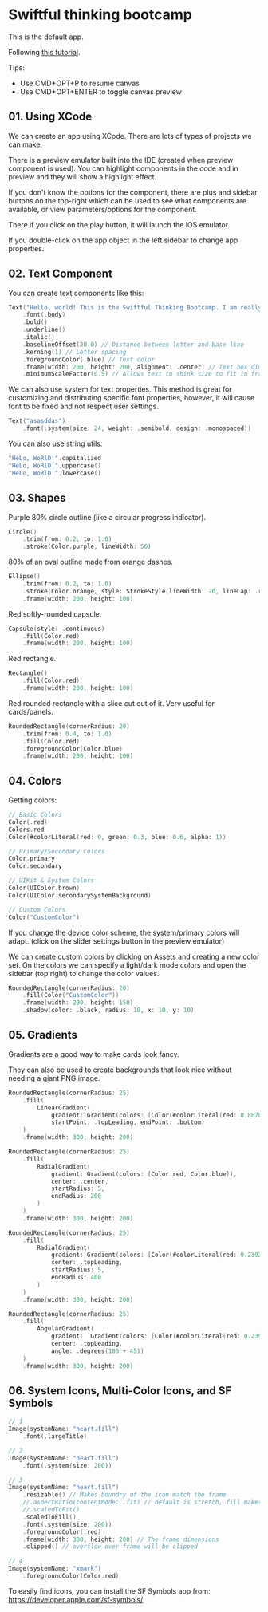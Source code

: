 #  Swiftful thinking bootcamp

This is the default app.

Following [this tutorial](https://www.youtube.com/watch?v=N-ntKJdVNBs&list=PLwvDm4VfkdphqETTBf-DdjCoAvhai1QpO&index=2).

Tips:
* Use CMD+OPT+P to resume canvas
* Use CMD+OPT+ENTER to toggle canvas preview


## 01. Using XCode

We can create an app using XCode. There are lots of types of projects we can make.

There is a preview emulator built into the IDE (created when preview component is used). You can highlight components in the code and in preview and they will show a highlight effect.

If you don't know the options for the component, there are plus and sidebar buttons on the top-right which can be used to see what components are available, or view parameters/options for the component.

There if you click on the play button, it will launch the iOS emulator.

If you double-click on the app object in the left sidebar to change app properties.

## 02. Text Component

You can create text components like this:
```swift
Text("Hello, world! This is the Swiftful Thinking Bootcamp. I am really enjoying this course and learning a lot.")
    .font(.body)
    .bold()
    .underline()
    .italic()
    .baselineOffset(20.0) // Distance between letter and base line
    .kerning(1) // Letter spacing
    .foregroundColor(.blue) // Text color
    .frame(width: 200, height: 200, alignment: .center) // Text box dimensions with overflow elipses (...)
    .minimumScaleFactor(0.5) // Allows text to shink size to fit in frame - minimum size

```

We can also use system for text properties. This method is great for customizing and distributing specific font properties, however, it will cause font to be fixed and not respect user settings.
```swift
Text("asasddas")
    .font(.system(size: 24, weight: .semibold, design: .monospaced))
```

You can also use string utils:
```swift
"HeLo, WoRlD!".capitalized
"HeLo, WoRlD!".uppercase()
"HeLo, WoRlD!".lowercase()
```

## 03. Shapes

Purple 80% circle outline (like a circular progress indicator).
```swift
Circle()
    .trim(from: 0.2, to: 1.0)
    .stroke(Color.purple, lineWidth: 50)
```

80% of an oval outline made from orange dashes.
```swift
Ellipse()
    .trim(from: 0.2, to: 1.0)
    .stroke(Color.orange, style: StrokeStyle(lineWidth: 20, lineCap: .round, dash: [50]))
    .frame(width: 200, height: 100)
```

Red softly-rounded capsule.
```swift
Capsule(style: .continuous)
    .fill(Color.red)
    .frame(width: 200, height: 100)
```

Red rectangle.
```swift
Rectangle()
    .fill(Color.red)
    .frame(width: 200, height: 100)
```

Red rounded rectangle with a slice cut out of it. Very useful for cards/panels.
```swift
RoundedRectangle(cornerRadius: 20)
    .trim(from: 0.4, to: 1.0)
    .fill(Color.red)
    .foregroundColor(Color.blue)
    .frame(width: 200, height: 100)
```

## 04. Colors

Getting colors:
```swift
// Basic Colors
Color(.red)
Colors.red
Color(#colorLiteral(red: 0, green: 0.3, blue: 0.6, alpha: 1))

// Primary/Secondary Colors
Color.primary
Color.secondary

// UIKit & System Colors
Color(UIColor.brown)
Color(UIColor.secondarySystemBackground)

// Custom Colors
Color("CustomColor")
```

If you change the device color scheme, the system/primary colors will adapt.
(click on the slider settings button in the preview emulator)

We can create custom colors by clicking on Assets and creating a new color set.
On the colors we can specify a light/dark mode colors and open the sidebar
(top right) to change the color values.

```swift
RoundedRectangle(cornerRadius: 20)
    .fill(Color("CustomColor"))
    .frame(width: 200, height: 150)
    .shadow(color: .black, radius: 10, x: 10, y: 10)
```

## 05. Gradients

Gradients are a good way to make cards look fancy.

They can also be used to create backgrounds that look nice without needing a giant PNG image.

```swift
RoundedRectangle(cornerRadius: 25)
    .fill(
        LinearGradient(
            gradient: Gradient(colors: [Color(#colorLiteral(red: 0.8078431487, green: 0.02745098062, blue: 0.3333333433, alpha: 1)), Color.blue]),
            startPoint: .topLeading, endPoint: .bottom)
    )
    .frame(width: 300, height: 200)
```
```swift
RoundedRectangle(cornerRadius: 25)
    .fill(
        RadialGradient(
            gradient: Gradient(colors: [Color.red, Color.blue]),
            center: .center,
            startRadius: 5,
            endRadius: 200
        )
    )
    .frame(width: 300, height: 200)
```
```swift
RoundedRectangle(cornerRadius: 25)
    .fill(
        RadialGradient(
            gradient: Gradient(colors: [Color(#colorLiteral(red: 0.2392156869, green: 0.6745098233, blue: 0.9686274529, alpha: 1)), Color(#colorLiteral(red: 0.4666666687, green: 0.7647058964, blue: 0.2666666806, alpha: 1))]),
            center: .topLeading,
            startRadius: 5,
            endRadius: 400
        )
    )
    .frame(width: 300, height: 200)
```
```swift
RoundedRectangle(cornerRadius: 25)
    .fill(
        AngularGradient(
            gradient:  Gradient(colors: [Color(#colorLiteral(red: 0.2392156869, green: 0.6745098233, blue: 0.9686274529, alpha: 1)), Color(#colorLiteral(red: 0.4666666687, green: 0.7647058964, blue: 0.2666666806, alpha: 1))]),
            center: .topLeading,
            angle: .degrees(180 + 45))
    )
    .frame(width: 300, height: 200)
```

## 06. System Icons, Multi-Color Icons, and SF Symbols

```swift
// 1
Image(systemName: "heart.fill")
    .font(.largeTitle)

// 2
Image(systemName: "heart.fill")
    .font(.system(size: 200))

// 3
Image(systemName: "heart.fill")
    .resizable() // Makes boundry of the icon match the frame
    //.aspectRatio(contentMode: .fit) // default is stretch, fill makes smallest dimension fit while larger overflows, fit makes smallest dimension fit
    //.scaledToFit()
    .scaledToFill()
    .font(.system(size: 200))
    .foregroundColor(.red)
    .frame(width: 300, height: 200) // The frame dimensions
    .clipped() // overflow over frame will be clipped

// 4
Image(systemName: "xmark")
    .foregroundColor(Color.red)
```

To easily find icons, you can install the SF Symbols app from: https://developer.apple.com/sf-symbols/